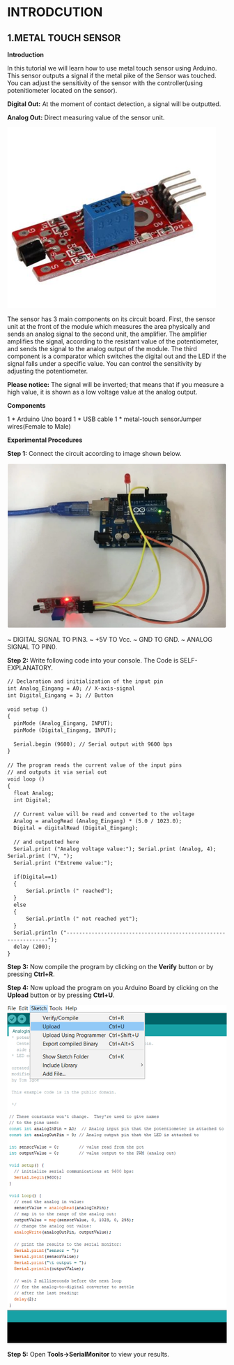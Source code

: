 # INTRODCUTION
## 1.METAL TOUCH SENSOR
**Introduction**

In this tutorial we will learn how to use metal touch sensor using Arduino. This sensor outputs a signal if the metal pike of the Sensor was touched. You can adjust the sensitivity of the sensor with the controller(using potenitiometer located on the sensor).

**Digital Out:** At the moment of contact detection, a signal will be outputted. 

**Analog Out:** Direct measuring value of the sensor unit.

![image](/metalsens.PNG)

The sensor has 3 main components on its circuit board. First, the sensor unit at the front of the module which measures the area physically and sends an analog signal to the second unit, the amplifier. The amplifier amplifies the signal, according to the resistant value of the potentiometer, and sends the signal to the analog output of the module.
The third component is a comparator which switches the digital out and the LED if the signal falls under a specific value.
You can control the sensitivity by adjusting the potentiometer.


**Please notice:** The signal will be inverted; that means that if you measure a high value, it is shown as a low voltage value at the analog output.

**Components**

1 * Arduino Uno board
1 * USB cable
1 * metal-touch sensorJumper wires(Female to Male)

**Experimental Procedures**

**Step 1:** Connect the circuit according to image shown below.

![image](/metaltouch.PNG)

~ DIGITAL SIGNAL TO PIN3.
~ +5V TO Vcc.
~ GND TO GND.
~ ANALOG SIGNAL TO PIN0.

**Step 2:** Write following code into your console. The Code is SELF-EXPLANATORY.
```
// Declaration and initialization of the input pin
int Analog_Eingang = A0; // X-axis-signal
int Digital_Eingang = 3; // Button
  
void setup ()
{
  pinMode (Analog_Eingang, INPUT);
  pinMode (Digital_Eingang, INPUT);
       
  Serial.begin (9600); // Serial output with 9600 bps
}
  
// The program reads the current value of the input pins
// and outputs it via serial out 
void loop ()
{
  float Analog;
  int Digital;
    
  // Current value will be read and converted to the voltage
  Analog = analogRead (Analog_Eingang) * (5.0 / 1023.0); 
  Digital = digitalRead (Digital_Eingang);
    
  // and outputted here
  Serial.print ("Analog voltage value:"); Serial.print (Analog, 4);  Serial.print ("V, ");
  Serial.print ("Extreme value:");
  
  if(Digital==1)
  {
      Serial.println (" reached");
  }
  else
  {
      Serial.println (" not reached yet");
  }
  Serial.println ("----------------------------------------------------------------");
  delay (200);
}
```
 
**Step 3:**  Now compile the program by clicking on the **Verify** button or by pressing **Ctrl+R**.

**Step 4:**  Now upload the program on you Arduino Board by clicking on the **Upload** button or by pressing **Ctrl+U**.

![image](/phupload.PNG)

**Step 5:** Open **Tools->SerialMonitor** to view your results.
